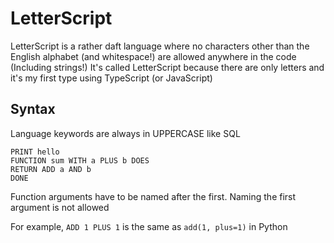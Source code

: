 # LetterScript
LetterScript is a rather daft language where no characters other than the English alphabet (and whitespace!) are allowed anywhere in the code (Including strings!)
It's called LetterScript because there are only letters and it's my first type using TypeScript (or JavaScript)

## Syntax
Language keywords are always in UPPERCASE like SQL
```
PRINT hello
FUNCTION sum WITH a PLUS b DOES
RETURN ADD a AND b
DONE
```

Function arguments have to be named after the first. Naming the first argument is not allowed

For example,  `ADD 1 PLUS 1`
is the same as `add(1, plus=1)` in Python